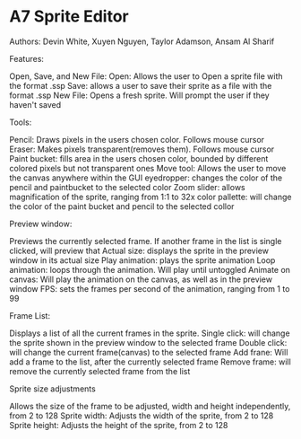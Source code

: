 # A7 Sprite Editor
Authors: Devin White, Xuyen Nguyen, Taylor Adamson, Ansam Al Sharif

Features:

  Open, Save, and New File:
    Open: Allows the user to Open a sprite file with the format .ssp
    Save: allows a user to save their sprite as a file with the format .ssp
    New File: Opens a fresh sprite. Will prompt the user if they haven't saved

  Tools:

  Pencil: Draws pixels in the users chosen color. Follows mouse cursor
  Eraser: Makes pixels transparent(removes them). Follows mouse cursor
  Paint bucket: fills area in the users chosen color, bounded by different colored pixels but not transparent ones
  Move tool: Allows the user to move the canvas anywhere within the GUI
  eyedropper: changes the color of the pencil and paintbucket to the selected color
  Zoom slider: allows magnification of the sprite, ranging from 1:1 to 32x
  color pallette: will change the color of the paint bucket and pencil to the selected collor

Preview window:

  Previews the currently selected frame. If another frame in the list is single clicked, will preview that
  Actual size: displays the sprite in the preview window in its actual size
  Play animation: plays the sprite animation
  Loop animation: loops through the animation. Will play until untoggled
  Animate on canvas: Will play the animation on the canvas, as well as in the preview window
  FPS: sets the frames per second of the animation, ranging from 1 to 99

Frame List:

  Displays a list of all the current frames in the sprite.
  Single click: will change the sprite shown in the preview window to the selected frame
  Double click: will change the current frame(canvas) to the selected frame
  Add frane: Will add a frame to the list, after the currently selected frame
  Remove frame: will remove the currently selected frame from the list

Sprite size adjustments

  Allows the size of the frame to be adjusted, width and height independently, from 2 to 128
  Sprite width: Adjusts the width of the sprite, from 2 to 128
  Sprite height: Adjusts the height of the sprite, from 2 to 128
